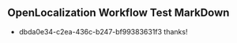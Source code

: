 ## OpenLocalization Workflow Test MarkDown
* dbda0e34-c2ea-436c-b247-bf99383631f3 thanks!

<!--HONumber=Aug16_HO4-->


